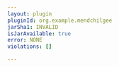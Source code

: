 ```yaml
---
layout: plugin
pluginId: org.example.mendchilgee
jarSha1: INVALID
isJarAvailable: true
error: NONE
violations: []

---
```

